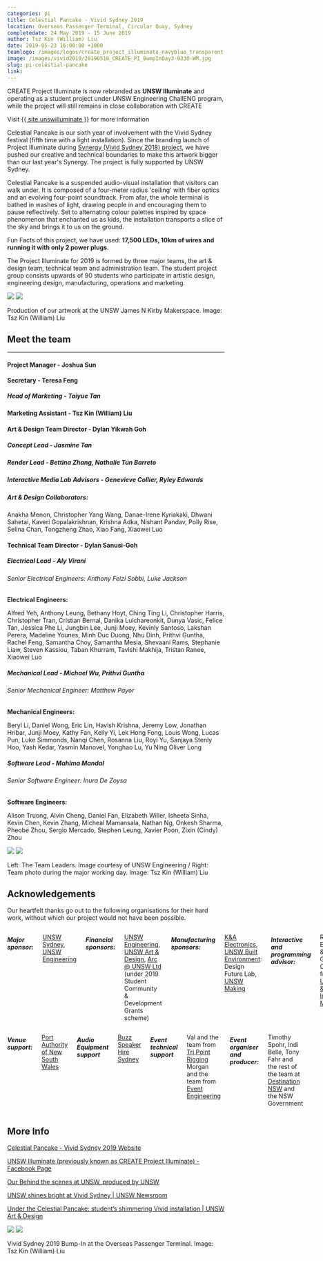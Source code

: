 ```yaml
---
categories: pi
title: Celestial Pancake - Vivid Sydney 2019
location: Overseas Passenger Terminal, Circular Quay, Sydney
completedate: 24 May 2019 - 15 June 2019
author: Tsz Kin (William) Liu
date: 2019-05-23 16:00:00 +1000
teamlogo: /images/logos/create_project_illuminate_navyblue_transparent.png
image: /images/vivid2019/20190518_CREATE_PI_BumpInDay3-0330-WM.jpg
slug: pi-celestial-pancake
link:
---
```

CREATE Project Illuminate is now rebranded as **UNSW Illuminate** and operating as a student project under UNSW Engineering ChallENG program, while the project will still remains in close collaboration with CREATE

Visit <a href="{{ site.unswilluminate }}">{{ site.unswilluminate }}</a> for more information

Celestial Pancake is our sixth year of involvement with the Vivid Sydney festival (fifth time with a light installation). Since the branding launch of Project Illuminate during <a href="{{'/projects/pi-synergy' | prepend: site.baseurl }}">Synergy (Vivid Sydney 2018) project</a>, we have pushed our creative and technical boundaries to make this artwork bigger than our last year's Synergy. The project is fully supported by UNSW Sydney.

Celestial Pancake is a suspended audio-visual installation that visitors can walk under. It is composed of a four-meter radius 'ceiling' with fiber optics and an evolving four-point soundtrack. From afar, the whole terminal is bathed in washes of light, drawing people in and encouraging them to pause reflectively. Set to alternating colour palettes inspired by space phenomenon that enchanted us as kids, the installation transports a slice of the sky and brings it to us on the ground.

Fun Facts of this project, we have used: **17,500 LEDs, 10km of wires and running it with only 2 power plugs**.

The Project Illuminate for 2019 is formed by three major teams, the art & design team, technical team and administration team. The student project group consists upwards of 90 students who participate in artistic design, engineering design, manufacturing, operations and marketing.

<img src="/images/vivid2019/20190512_CREATE_PI_JamesNKirby_Makerspace-0047-WM.jpg" class="contentimg">
<img src="/images/vivid2019/20190512_CREATE_PI_JamesNKirby_Makerspace-0117-WM.jpg" class="contentimg">

Production of our artwork at the UNSW James N Kirby Makerspace. Image: Tsz Kin (William) Liu

## Meet the team
---
#### Project Manager - Joshua Sun

**Secretary - Teresa Feng**

##### Head of Marketing - Taiyue Tan

**Marketing Assistant - Tsz Kin (William) Liu**

#### Art & Design Team Director - Dylan Yikwah Goh

##### Concept Lead - Jasmine Tan

##### Render Lead - Bettina Zhang, Nathalie Tun Barreto

##### Interactive Media Lab Advisors - Genevieve Collier, Ryley Edwards

##### Art & Design Collaborators:

Anakha Menon, Christopher Yang Wang, Danae-Irene Kyriakaki, Dhwani Sahetai, Kaveri Gopalakrishnan, Krishna Adka, Nishant Pandav, Polly Rise, Selina Chan, Tongzheng Zhao, Xiao Fang, Xiaowei Luo

#### Technical Team Director - Dylan Sanusi-Goh

##### Electrical Lead - Aly Virani

###### Senior Electrical Engineers: Anthony Feizi Sobbi, Luke Jackson

**Electrical Engineers:**

Alfred Yeh, Anthony Leung, Bethany Hoyt, Ching Ting Li, Christopher Harris, Christopher Tran, Cristian Bernal, Danika Luichareonkit, Dunya Vasic, Felice Tan, Jessica Phe Li, Jungbin Lee, Junji Moey, Kevinly Santoso, Lakshan Perera, Madeline Younes, Minh Duc Duong, Nhu Dinh, Prithvi Guntha, Rachel Feng, Samantha Choy, Samantha Mesia, Shevaani Rams, Stephanie Liaw, Steven Kassiou, Taban Khurram, Tavishi Makhija, Tristan Ranee, Xiaowei Luo

##### Mechanical Lead - Michael Wu, Prithvi Guntha

###### Senior Mechanical Engineer: Matthew Payor

**Mechanical Engineers:**

Beryl Li, Daniel Wong, Eric Lin, Havish Krishna, Jeremy Low, Jonathan Hribar, Junji Moey, Kathy Fan, Kelly Yi, Lek Hong Fong, Louis Wong, Lucas Pun, Luke Simmonds, Nanqi Chen, Rosanna Liu, Royi Yu, Sanjaya Stenly Hoo, Yash Kedar, Yasmin Manovel, Yonghao Lu, Yu Ning Oliver Long

##### Software Lead - Mahima Mandal

###### Senior Software Engineer: Inura De Zoysa

**Software Engineers:**

Alison Truong, Alvin Cheng, Daniel Fan, Elizabeth Willer, Isheeta Sinha, Kevin Chen, Kevin Zhang, Micheal Mamansala, Nathan Ng, Onkesh Sharma, Pheobe Zhou, Sergio Mercado, Stephen Leung, Xavier Poon, Zixin (Cindy) Zhou

<img src="/images/vivid2019/20190415_UNSWVividInstallationBuild_SCREEN-147.jpg" class="contentimg">
<img src="/images/vivid2019/20190415_CREATE_PI_Tyree-0080-WM.jpg" class="contentimg">

Left: The Team Leaders. Image courtesy of UNSW Engineering / Right: Team photo during the major working day. Image: Tsz Kin (William) Liu

## Acknowledgements
Our heartfelt thanks go out to the following organisations for their hard work, without which our project would not have been possible.

<div class="row">
<div class="col-md">
<div class="columns twogrids">
<h5>Major sponsor:</h5>
<p><a href="https://www.unsw.edu.au">UNSW Sydney</a>, <a href="http://engineering.unsw.edu.au/">UNSW Engineering</a></p>
<h5>Financial sponsors:</h5>
<p><a href="http://engineering.unsw.edu.au/">UNSW Engineering</a>, <a href="http://artdesign.unsw.edu.au/">UNSW Art & Design</a>, <a href="https://www.arc.unsw.edu.au/">Arc @ UNSW Ltd</a> (under 2019 Student Community & Development Grants scheme)</p>
<h5>Manufacturing sponsors:</h5>
<p><a href="https://kandaelectronics.com.au/">K&A Electronics</a>, <a href="https://www.be.unsw.edu.au/">UNSW Built Environment</a>: Design Future Lab, <a href="https://www.making.unsw.edu.au/">UNSW Making</a></p>
<h5>Interactive and programming advisor:</h5>
<p>Ryley Edwards & Genevieve Collier from <a href="https://artdesign.unsw.edu.au/campus/interactive-media-lab">UNSW Art & Design: Interactive Media Lab</a></p>
<h5>Supported by sister club:</h5>
<p>MAKE CLUB at UNSW Art & Design</p>
</div>
<div class="columns twogrids">
<h5>Venue support:</h5>
<p><a href="https://www.portauthoritynsw.com.au/">Port Authority of New South Wales</a></p>
<h5>Audio Equipment support</h5>
<p><a href="buzzspeakerhiresydney.com.au/">Buzz Speaker Hire Sydney</a></p>
<h5>Event technical support</h5>
<p>Val and the team from <a href="http://tripointrigging.com/">Tri Point Rigging</a><br>
Morgan and the team from <a href="https://www.eventengineering.com.au/">Event Engineering</a></p>
<h5>Event organiser and producer:</h5>
<p>Timothy Spohr, Indi Belle, Tony Fahr and the rest of the team at <a href="https://www.destinationnsw.com.au/">Destination NSW</a> and the NSW Government</p>
</div>
</div>
</div>
<div class="row">
<div class="col-md">
<h2>More Info</h2>
<p><a href="https://www.vividsydney.com/event/light/celestial-pancake">Celestial Pancake - Vivid Sydney 2019 Website</a></p>
<p><a href="https://www.facebook.com/unsw.illuminate/">UNSW Illuminate (previously known as CREATE Project Illuminate) - Facebook Page</a></p>
<p><a href="https://www.facebook.com/unsw/videos/616841378821977/">Our Behind the scenes at UNSW, produced by UNSW</a></p>
<p><a href="https://newsroom.unsw.edu.au/news/general/unsw-shines-bright-vivid-sydney">
UNSW shines bright at Vivid Sydney | UNSW Newsroom</a></p>
<p><a href="https://artdesign.unsw.edu.au/whats-on/news/under-celestial-pancake-student%E2%80%99s-shimmering-vivid-installation">
Under the Celestial Pancake: student’s shimmering Vivid installation | UNSW Art & Design</a></p>
</div>
</div>
<img src="/images/vivid2019/20190518_CREATE_PI_BumpInDay3-0330-WM.jpg" class="contentimg">
<img src="/images/vivid2019/20190520_CREATE_PI_BumpInDay5_ArtDesignSoftware-0039-WM.jpg" class="contentimg">

Vivid Sydney 2019 Bump-In at the Overseas Passenger Terminal. Image: Tsz Kin (William) Liu

